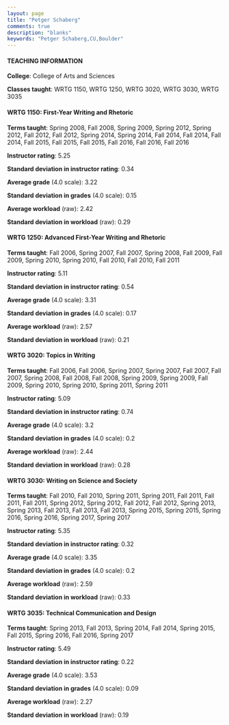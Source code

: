 ```yaml
---
layout: page
title: "Petger Schaberg" 
comments: true
description: "blanks"
keywords: "Petger Schaberg,CU,Boulder"
---
```

<head>
<script src="https://ajax.googleapis.com/ajax/libs/jquery/2.1.3/jquery.min.js"></script>
<script src="https://dl.dropboxusercontent.com/s/pc42nxpaw1ea4o9/highcharts.js?dl=0"></script>
<!-- <script src="../assets/js/highcharts.js"></script> -->
<style type="text/css">@font-face {
	font-family: "Bebas Neue";
	src: url(https://www.filehosting.org/file/details/544349/BebasNeue Regular.otf) format("opentype");
	}
	h1.Bebas { 
		font-family: "Bebas Neue", Verdana, Tahoma;
	}
</style>
</head>
	   
#### TEACHING INFORMATION

**College**: College of Arts and Sciences

**Classes taught**: WRTG 1150, WRTG 1250, WRTG 3020, WRTG 3030, WRTG 3035

#### WRTG 1150: First-Year Writing and Rhetoric

**Terms taught**: Spring 2008, Fall 2008, Spring 2009, Spring 2012, Spring 2012, Fall 2012, Fall 2012, Spring 2014, Spring 2014, Fall 2014, Fall 2014, Fall 2014, Fall 2015, Fall 2015, Fall 2015, Fall 2016, Fall 2016, Fall 2016

**Instructor rating**: 5.25

**Standard deviation in instructor rating**: 0.34

**Average grade** (4.0 scale): 3.22

**Standard deviation in grades** (4.0 scale): 0.15

**Average workload** (raw): 2.42

**Standard deviation in workload** (raw): 0.29

#### WRTG 1250: Advanced First-Year Writing and Rhetoric

**Terms taught**: Fall 2006, Spring 2007, Fall 2007, Spring 2008, Fall 2009, Fall 2009, Spring 2010, Spring 2010, Fall 2010, Fall 2010, Fall 2011

**Instructor rating**: 5.11

**Standard deviation in instructor rating**: 0.54

**Average grade** (4.0 scale): 3.31

**Standard deviation in grades** (4.0 scale): 0.17

**Average workload** (raw): 2.57

**Standard deviation in workload** (raw): 0.21

#### WRTG 3020: Topics in Writing

**Terms taught**: Fall 2006, Fall 2006, Spring 2007, Spring 2007, Fall 2007, Fall 2007, Spring 2008, Fall 2008, Fall 2008, Spring 2009, Spring 2009, Fall 2009, Spring 2010, Spring 2010, Spring 2011, Spring 2011

**Instructor rating**: 5.09

**Standard deviation in instructor rating**: 0.74

**Average grade** (4.0 scale): 3.2

**Standard deviation in grades** (4.0 scale): 0.2

**Average workload** (raw): 2.44

**Standard deviation in workload** (raw): 0.28

#### WRTG 3030: Writing on Science and Society

**Terms taught**: Fall 2010, Fall 2010, Spring 2011, Spring 2011, Fall 2011, Fall 2011, Fall 2011, Spring 2012, Spring 2012, Fall 2012, Fall 2012, Spring 2013, Spring 2013, Fall 2013, Fall 2013, Fall 2013, Spring 2015, Spring 2015, Spring 2016, Spring 2016, Spring 2017, Spring 2017

**Instructor rating**: 5.35

**Standard deviation in instructor rating**: 0.32

**Average grade** (4.0 scale): 3.35

**Standard deviation in grades** (4.0 scale): 0.2

**Average workload** (raw): 2.59

**Standard deviation in workload** (raw): 0.33

#### WRTG 3035: Technical Communication and Design

**Terms taught**: Spring 2013, Fall 2013, Spring 2014, Fall 2014, Spring 2015, Fall 2015, Spring 2016, Fall 2016, Spring 2017

**Instructor rating**: 5.49

**Standard deviation in instructor rating**: 0.22

**Average grade** (4.0 scale): 3.53

**Standard deviation in grades** (4.0 scale): 0.09

**Average workload** (raw): 2.27

**Standard deviation in workload** (raw): 0.19

